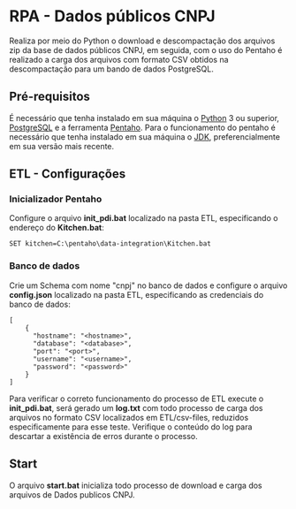 # RPA - Dados públicos CNPJ

Realiza por meio do Python o download e descompactação dos arquivos zip da base de dados públicos CNPJ, em seguida, com o uso do Pentaho é realizado a carga dos arquivos com formato CSV obtidos na descompactação para um bando de dados PostgreSQL.

## Pré-requisitos
É necessário que tenha instalado em sua máquina o [Python](https://www.python.org/downloads/) 3 ou superior, [PostgreSQL](https://www.postgresql.org/download/) e a ferramenta [Pentaho](https://sourceforge.net/projects/pentaho/). Para o funcionamento do pentaho é necessário que tenha instalado em sua máquina o [JDK](https://www.oracle.com/br/java/technologies/javase-jdk11-downloads.html), preferencialmente em sua versão mais recente.

## ETL - Configurações

### Inicializador Pentaho
Configure o arquivo **init_pdi.bat** localizado na pasta ETL, especificando o endereço do **Kitchen.bat**:
```
SET kitchen=C:\pentaho\data-integration\Kitchen.bat
```

### Banco de dados
Crie um Schema com nome "cnpj" no banco de dados e configure o arquivo **config.json** localizado na pasta ETL, especificando as credenciais do banco de dados:
```
[
    {
      "hostname": "<hostname>",
      "database": "<database>",
      "port": "<port>",
      "username": "<username>",
      "password": "<password>"
    }
]
```

Para verificar o correto funcionamento do processo de ETL execute o **init_pdi.bat**, será gerado um **log.txt** com todo processo 
de carga dos arquivos no formato CSV localizados em ETL/csv-files, reduzidos especificamente para esse teste. Verifique o conteúdo do log para descartar
a existência de erros durante o processo.

## Start
O arquivo **start.bat** inicializa todo processo de download e carga dos arquivos de Dados publicos CNPJ.
